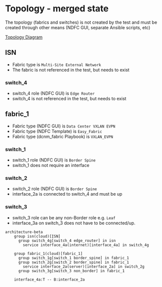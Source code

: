 # Topology - merged state

The topology (fabrics and switches) is not created by the test and must be
created through other means (NDFC GUI, separate Ansible scripts, etc)

[Topology Diagram](merged.mermaid)

## ISN

- Fabric type is `Multi-Site External Network`
- The fabric is not referenced in the test, but needs to exist

### switch_4

- switch_4 role (NDFC GUI) is `Edge Router`
- switch_4 is not referenced in the test, but needs to exist

## fabric_1

- Fabric type (NDFC GUI) is `Data Center VXLAN EVPN`
- Fabric type (NDFC Template) is `Easy_Fabric`
- Fabric type (dcnm_fabric Playbook) is `VXLAN_EVPN`

### switch_1

- switch_1 role (NDFC GUI) is `Border Spine`
- switch_1 does not require an interface

### switch_2

- switch_2 role (NDFC GUI) is `Border Spine`
- interface_2a is connected to switch_4 and must be up

### switch_3

- switch_3 role can be any non-Border role e.g. `Leaf`
- interface_3a on switch_3 does not have to be connected/up.

```mermaid
architecture-beta
    group isn(cloud)[ISN]
      group switch_4g[switch_4 edge_router] in isn
        service interface_4a(internet)[interface_4a] in switch_4g

    group fabric_1(cloud)[fabric_1]
      group switch_1g[switch_1 border_spine] in fabric_1
      group switch_2g[switch_2 border_spine] in fabric_1
        service interface_2a(server)[interface_2a] in switch_2g
      group switch_3g[switch_3 non_border] in fabric_1

    interface_4a:T -- B:interface_2a
```
